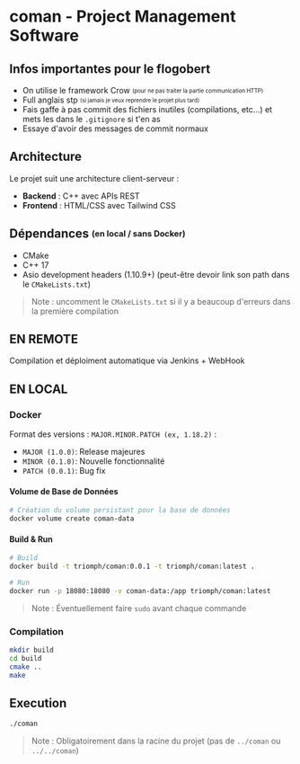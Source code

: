 # coman - Project Management Software

## Infos importantes pour le flogobert
- On utilise le framework Crow <sub><sup>(pour ne pas traiter la partie communication HTTP)</sup></sub>
- Full anglais stp <sub><sup>(si jamais je veux reprendre le projet plus tard)</sup></sub>
- Fais gaffe à pas commit des fichiers inutiles (compilations, etc...) et mets les dans le `.gitignore` si t'en as
- Essaye d'avoir des messages de commit normaux


## Architecture
Le projet suit une architecture client-serveur :
- **Backend** : C++ avec APIs REST
- **Frontend** : HTML/CSS avec Tailwind CSS

## Dépendances <sub><sup>(en local / sans Docker)</sup></sub>
- CMake
- C++ 17 
- Asio development headers (1.10.9+) (peut-être devoir link son path dans le `CMakeLists.txt`)

> Note : uncomment le `CMakeLists.txt` si il y a beaucoup d'erreurs dans la première compilation


## EN REMOTE
Compilation et déploiment automatique via Jenkins + WebHook

## EN LOCAL
### Docker
Format des versions : `MAJOR.MINOR.PATCH (ex, 1.18.2)` :
- `MAJOR (1.0.0)`: Release majeures <br>
- `MINOR (0.1.0)`: Nouvelle fonctionnalité <br>
- `PATCH (0.0.1)`: Bug fix

#### Volume de Base de Données
```bash
# Création du volume persistant pour la base de données
docker volume create coman-data
```

#### Build & Run
```bash
# Build
docker build -t triomph/coman:0.0.1 -t triomph/coman:latest .

# Run
docker run -p 18080:18080 -v coman-data:/app triomph/coman:latest
```

> Note : Éventuellement faire `sudo` avant chaque commande


### Compilation
```bash
mkdir build
cd build
cmake ..
make
```

## Execution
```bash
./coman
```

> Note : Obligatoirement dans la racine du projet (pas de `../coman` ou `../../coman`)
